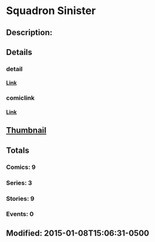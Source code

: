 # Squadron Sinister
## Description: 
## Details
### detail
#### [Link](http://marvel.com/characters/2187/squadron_sinister?utm_campaign=apiRef&utm_source=225578a89fc76f3d20fbffda5d17a88d)
### comiclink
#### [Link](http://marvel.com/comics/characters/1014905/squadron_sinister?utm_campaign=apiRef&utm_source=225578a89fc76f3d20fbffda5d17a88d)
## [Thumbnail](http://i.annihil.us/u/prod/marvel/i/mg/b/40/image_not_available.jpg)
## Totals
### Comics: 9
### Series: 3
### Stories: 9
### Events: 0
## Modified: 2015-01-08T15:06:31-0500